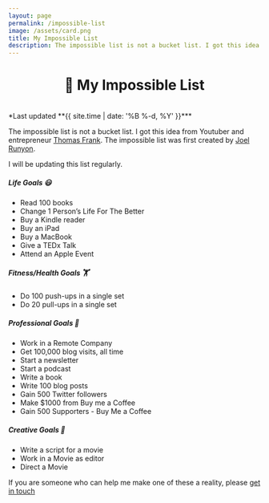 ```yaml
---	
layout: page
permalink: /impossible-list
image: /assets/card.png
title: My Impossible List
description: The impossible list is not a bucket list. I got this idea from Youtuber and entrepreneur Thomas Frank
---
```

<h1 style="text-align:center;" >🎯️ My Impossible List</h1>

<br>
*Last updated **{{ site.time | date: '%B %-d, %Y' }}***


The impossible list is not a bucket list. I got this idea from Youtuber and entrepreneur [Thomas Frank](https://thomasjfrank.com/). The impossible list was first created by [Joel Runyon](https://impossiblehq.com/impossible-list/).

I will be updating this list regularly.

##### Life Goals 😃

- Read 100 books
- Change 1 Person’s Life For The Better
- Buy a Kindle reader
- Buy an iPad
- Buy a MacBook
- Give a TEDx Talk
- Attend an Apple Event

##### Fitness/Health Goals 🏋️

- Do 100 push-ups in a single set
- Do 20 pull-ups in a single set

##### Professional Goals 💼

- Work in a Remote Company
- Get 100,000 blog visits, all time
- Start a newsletter
- Start a podcast
- Write a book
- Write 100 blog posts
- Gain 500 Twitter followers
- Make $1000 from Buy me a Coffee
- Gain 500 Supporters - Buy Me a Coffee

##### Creative Goals 🎨

- Write a script for a movie
- Work in a Movie as editor
- Direct a Movie

If you are someone who can help me make one of these a reality, please [get in touch](mailto:hi@vyshnav.xyz)